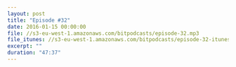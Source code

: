 ```yaml
---
layout: post
title: "Episode #32"
date: 2016-01-15 00:00:00
file: //s3-eu-west-1.amazonaws.com/bitpodcasts/episode-32.mp3
file_itunes: //s3-eu-west-1.amazonaws.com/bitpodcasts/episode-32-itunes.m4a
excerpt: ""
duration: "47:37"
---
```


